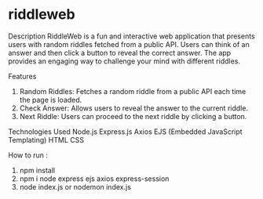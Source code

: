 # riddleweb
Description
RiddleWeb is a fun and interactive web application that presents users with random riddles fetched from a public API. Users can think of an answer and then click a button to reveal the correct answer. The app provides an engaging way to challenge your mind with different riddles.

Features
 1. Random Riddles: Fetches a random riddle from a public API each time the page is loaded.
 2. Check Answer: Allows users to reveal the answer to the current riddle.
 3. Next Riddle: Users can proceed to the next riddle by clicking a button.

Technologies Used
Node.js
Express.js
Axios
EJS (Embedded JavaScript Templating)
HTML
CSS

How to run :
1. npm install
2. npm i node express ejs axios express-session
3. node index.js or nodemon index.js
